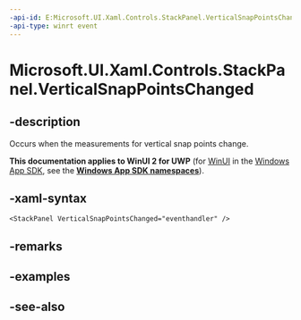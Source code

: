 ```yaml
---
-api-id: E:Microsoft.UI.Xaml.Controls.StackPanel.VerticalSnapPointsChanged
-api-type: winrt event
---
```


<!-- Event syntax
public event Windows.Foundation.EventHandler VerticalSnapPointsChanged<object>
-->

# Microsoft.UI.Xaml.Controls.StackPanel.VerticalSnapPointsChanged

## -description
Occurs when the measurements for vertical snap points change.

**This documentation applies to WinUI 2 for UWP** (for [WinUI](/windows/apps/winui/winui3/) in the [Windows App SDK](/windows/apps/windows-app-sdk/), see the **[Windows App SDK namespaces](/windows/windows-app-sdk/api/winrt/)**).

## -xaml-syntax
```xaml
<StackPanel VerticalSnapPointsChanged="eventhandler" />
```


## -remarks

## -examples

## -see-also
